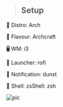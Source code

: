 > ## Setup

🐧 Distro: Arch  

🌟 Flavour: Archcraft   

🖥️ WM: i3   

🚀 Launcher: rofi   

🔔 Notification: dunst   

🐚 Shell: zsShell: zsh   

![pic](https://i.ibb.co/12b37Bm/Screenshot-2024-05-27-22-58-41-1366x768.png)

